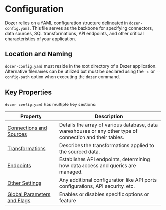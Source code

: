 # Configuration
Dozer relies on a YAML configuration structure delineated in `dozer-config.yaml`. This file serves as the backbone for specifying connectors, data sources, SQL transformations, API endpoints, and other critical characteristics of your application.

## Location and Naming
`dozer-config.yaml` must reside in the root directory of a Dozer application. Alternative filenames can be utilized but must be declared using the `-c` or `--config-path` option when executing the `dozer` command.

## Key Properties
`dozer-config.yaml` has multiple key sections:

| Property    | Description                                                                                                     |
|-------------|-----------------------------------------------------------------------------------------------------------------|
| [Connections and Sources](configuration/data-sources) | Details the array of various database, data wareshouses or any other type of connection and their tables.  |
| [Transformations](configuration/transformations)       | Describes the transformations applied to the sourced data.                                                   |
| [Endpoints](configuration/api-endpoints) | Establishes API endpoints, determining how data access and queries are managed.                                  |
| [Other Settings](configuration/other) | Any additional configuration like API ports configurations, API security, etc.                                 |
| [Global Parameters and Flags](configuration/flags) | Enables or disables specific options or feature                                  |




